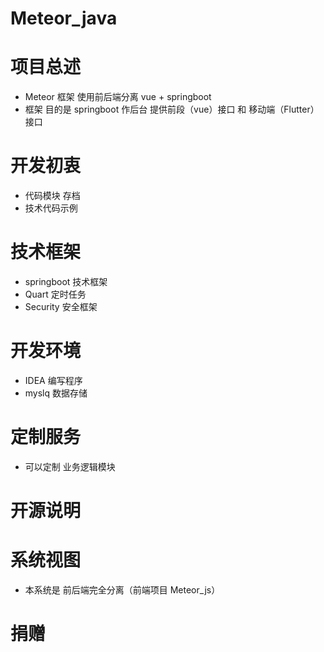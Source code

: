 # Meteor_java

# 项目总述
 * Meteor 框架 使用前后端分离 vue + springboot
 * 框架 目的是 springboot 作后台 提供前段（vue）接口 和 移动端（Flutter）接口

# 开发初衷
* 代码模块 存档
* 技术代码示例

# 技术框架
* springboot 技术框架
* Quart 定时任务
* Security 安全框架

# 开发环境
* IDEA 编写程序
* myslq 数据存储

# 定制服务
* 可以定制 业务逻辑模块

# 开源说明


# 系统视图
* 本系统是 前后端完全分离（前端项目 Meteor_js）

# 捐赠
